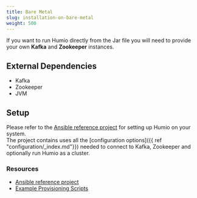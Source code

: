 ```yaml
---
title: Bare Metal
slug: installation-on-bare-metal
weight: 500
---
```


If you want to run Humio directly from the Jar file you will need to provide
your own **Kafka** and **Zookeeper** instances.

## External Dependencies

- Kafka
- Zookeeper
- JVM

## Setup

Please refer to the [Ansible reference project](https://github.com/humio/ansible-humio) for setting
up Humio on your system.  
The project contains uses all the [configuration options]({{ ref "configuration/_index.md"}})
needed to connect to Kafka, Zookeeper and optionally run Humio as a cluster.

### Resources

- [Ansible reference project](https://github.com/humio/ansible-humio)
- [Example Provisioning Scripts](https://github.com/humio/provision-humio-cluster)
